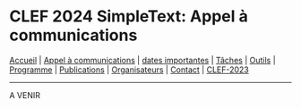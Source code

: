# CLEF 2024 SimpleText: Appel à communications

[Accueil](./) | [Appel à communications](./CFD.md) | [dates importantes](./dates) | [Tâches](./tasks)  | [Outils](./tools) | 
[Programme](./program) | [Publications](./publications) | [Organisateurs](./organizers) | [Contact](./contact) | [CLEF-2023](https://simpletext-project.com/2023/clef/)

---

A VENIR

